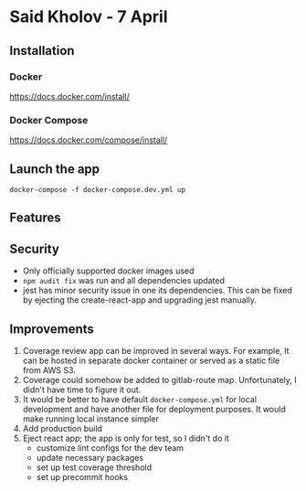 # Said Kholov - 7 April
## Installation

### Docker

https://docs.docker.com/install/

### Docker Compose

https://docs.docker.com/compose/install/

## Launch the app

`docker-compose -f docker-compose.dev.yml up`

## Features
<!-- Any special features / interesting details with your implementation you want to explicitly
note -->
## Security
* Only officially supported docker images used
* `npm audit fix` was run and all dependencies updated
* jest has minor security issue in one its dependencies.
This can be fixed by ejecting the create-react-app and upgrading jest manually.

## Improvements

1. Coverage review app can be improved in several ways. For example, It can be hosted in separate docker container or served as a static file from AWS S3.
2. Coverage could somehow be added to gitlab-route map. Unfortunately, I didn't have time to figure it out.
3. It would be better to have default `docker-compose.yml` for local development and have another file for deployment purposes. It would make running local instance simpler
4. Add production build
5. Eject react app; the app is only for test, so I didn't do it
    - customize lint configs for the dev team
    - update necessary packages
    - set up test coverage threshold
    - set up precommit hooks
